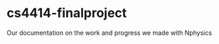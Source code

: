 cs4414-finalproject
===================

Our documentation on the work and progress we made with Nphysics
